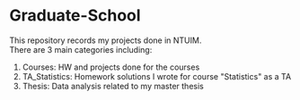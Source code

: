 # Graduate-School
This repository records my projects done in NTUIM.  
There are 3 main categories including:
1. Courses: HW and projects done for the courses
2. TA_Statistics: Homework solutions I wrote for course "Statistics" as a TA
3. Thesis: Data analysis related to my master thesis
